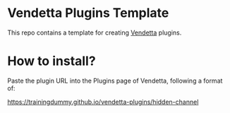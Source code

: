 # Vendetta Plugins Template
This repo contains a template for creating [Vendetta](https://github.com/vendetta-mod/Vendetta) plugins.

# How to install?
Paste the plugin URL into the Plugins page of Vendetta, following a format of:

https://trainingdummy.github.io/vendetta-plugins/hidden-channel
